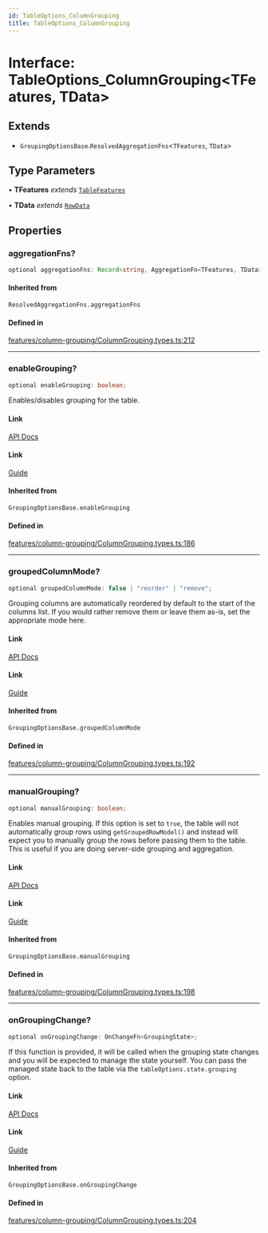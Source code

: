 ```yaml
---
id: TableOptions_ColumnGrouping
title: TableOptions_ColumnGrouping
---
```


# Interface: TableOptions\_ColumnGrouping\<TFeatures, TData\>

## Extends

- `GroupingOptionsBase`.`ResolvedAggregationFns`\<`TFeatures`, `TData`\>

## Type Parameters

• **TFeatures** *extends* [`TableFeatures`](tablefeatures.md)

• **TData** *extends* [`RowData`](../type-aliases/rowdata.md)

## Properties

### aggregationFns?

```ts
optional aggregationFns: Record<string, AggregationFn<TFeatures, TData>>;
```

#### Inherited from

`ResolvedAggregationFns.aggregationFns`

#### Defined in

[features/column-grouping/ColumnGrouping.types.ts:212](https://github.com/TanStack/table/blob/b1e6b79157b0debc7222660572b06c8b857f4605/packages/table-core/src/features/column-grouping/ColumnGrouping.types.ts#L212)

***

### enableGrouping?

```ts
optional enableGrouping: boolean;
```

Enables/disables grouping for the table.

#### Link

[API Docs](https://tanstack.com/table/v8/docs/api/features/grouping#enablegrouping)

#### Link

[Guide](https://tanstack.com/table/v8/docs/guide/grouping)

#### Inherited from

`GroupingOptionsBase.enableGrouping`

#### Defined in

[features/column-grouping/ColumnGrouping.types.ts:186](https://github.com/TanStack/table/blob/b1e6b79157b0debc7222660572b06c8b857f4605/packages/table-core/src/features/column-grouping/ColumnGrouping.types.ts#L186)

***

### groupedColumnMode?

```ts
optional groupedColumnMode: false | "reorder" | "remove";
```

Grouping columns are automatically reordered by default to the start of the columns list. If you would rather remove them or leave them as-is, set the appropriate mode here.

#### Link

[API Docs](https://tanstack.com/table/v8/docs/api/features/grouping#groupedcolumnmode)

#### Link

[Guide](https://tanstack.com/table/v8/docs/guide/grouping)

#### Inherited from

`GroupingOptionsBase.groupedColumnMode`

#### Defined in

[features/column-grouping/ColumnGrouping.types.ts:192](https://github.com/TanStack/table/blob/b1e6b79157b0debc7222660572b06c8b857f4605/packages/table-core/src/features/column-grouping/ColumnGrouping.types.ts#L192)

***

### manualGrouping?

```ts
optional manualGrouping: boolean;
```

Enables manual grouping. If this option is set to `true`, the table will not automatically group rows using `getGroupedRowModel()` and instead will expect you to manually group the rows before passing them to the table. This is useful if you are doing server-side grouping and aggregation.

#### Link

[API Docs](https://tanstack.com/table/v8/docs/api/features/grouping#manualgrouping)

#### Link

[Guide](https://tanstack.com/table/v8/docs/guide/grouping)

#### Inherited from

`GroupingOptionsBase.manualGrouping`

#### Defined in

[features/column-grouping/ColumnGrouping.types.ts:198](https://github.com/TanStack/table/blob/b1e6b79157b0debc7222660572b06c8b857f4605/packages/table-core/src/features/column-grouping/ColumnGrouping.types.ts#L198)

***

### onGroupingChange?

```ts
optional onGroupingChange: OnChangeFn<GroupingState>;
```

If this function is provided, it will be called when the grouping state changes and you will be expected to manage the state yourself. You can pass the managed state back to the table via the `tableOptions.state.grouping` option.

#### Link

[API Docs](https://tanstack.com/table/v8/docs/api/features/grouping#ongroupingchange)

#### Link

[Guide](https://tanstack.com/table/v8/docs/guide/grouping)

#### Inherited from

`GroupingOptionsBase.onGroupingChange`

#### Defined in

[features/column-grouping/ColumnGrouping.types.ts:204](https://github.com/TanStack/table/blob/b1e6b79157b0debc7222660572b06c8b857f4605/packages/table-core/src/features/column-grouping/ColumnGrouping.types.ts#L204)
